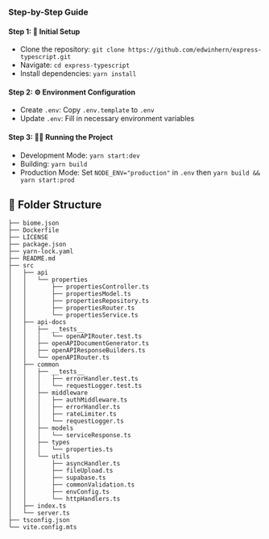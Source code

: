 ### Step-by-Step Guide

#### Step 1: 🚀 Initial Setup

- Clone the repository: `git clone https://github.com/edwinhern/express-typescript.git`
- Navigate: `cd express-typescript`
- Install dependencies: `yarn install`

#### Step 2: ⚙️ Environment Configuration

- Create `.env`: Copy `.env.template` to `.env`
- Update `.env`: Fill in necessary environment variables

#### Step 3: 🏃‍♂️ Running the Project

- Development Mode: `yarn start:dev`
- Building: `yarn build`
- Production Mode: Set `NODE_ENV="production"` in `.env` then `yarn build && yarn start:prod`

## 📁 Folder Structure

```code
├── biome.json
├── Dockerfile
├── LICENSE
├── package.json
├── yarn-lock.yaml
├── README.md
├── src
│   ├── api
│   │   └── properties
│   │       ├── propertiesController.ts
│   │       ├── propertiesModel.ts
│   │       ├── propertiesRepository.ts
│   │       ├── propertiesRouter.ts
│   │       └── propertiesService.ts
│   ├── api-docs
│   │   ├── __tests__
│   │   │   └── openAPIRouter.test.ts
│   │   ├── openAPIDocumentGenerator.ts
│   │   ├── openAPIResponseBuilders.ts
│   │   └── openAPIRouter.ts
│   ├── common
│   │   ├── __tests__
│   │   │   ├── errorHandler.test.ts
│   │   │   └── requestLogger.test.ts
│   │   ├── middleware
│   │   │   ├── authMiddleware.ts
│   │   │   ├── errorHandler.ts
│   │   │   ├── rateLimiter.ts
│   │   │   └── requestLogger.ts
│   │   ├── models
│   │   │   └── serviceResponse.ts
│   │   ├── types
│   │   │   └── properties.ts
│   │   └── utils
│   │       ├── asyncHandler.ts
│   │       ├── fileUpload.ts
│   │       ├── supabase.ts
│   │       ├── commonValidation.ts
│   │       ├── envConfig.ts
│   │       └── httpHandlers.ts
│   ├── index.ts
│   └── server.ts
├── tsconfig.json
└── vite.config.mts
```
